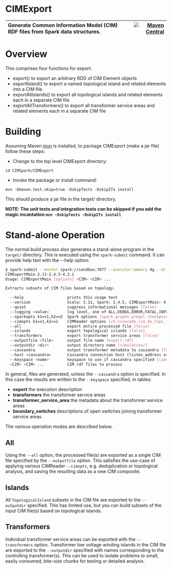 CIMExport
======

Generate Common Information Model (CIM) RDF files from Spark data structures.| [![Maven Central](https://img.shields.io/maven-central/v/ch.ninecode.cim/CIMExport.svg?label=Maven%20Central)](https://search.maven.org/search?q=g:%22ch.ninecode.cim%22%20AND%20a:%22CIMExport%22)
:---         |          ---:

# Overview

This comprises four functions for export:

- export() to export an arbitrary RDD of CIM Element objects
- exportIsland() to export a named topological island and related elements into a CIM file
- exportAllIslands() to export all topological islands and related elements each in a separate CIM file
- exportAllTransformers() to export all transformer service areas and related elements each in a separate CIM file

# Building

Assuming Maven [mvn](https://maven.apache.org/) is installed, to package CIMExport (make a jar file) follow these steps:

* Change to the top level CIMExport directory:
```
cd CIMSpark/CIMExport
```
* Invoke the package or install command:
```
mvn -Dmaven.test.skip=true -DskipTests -DskipITs install
```

This should produce a jar file in the target/ directory.

**NOTE: The unit tests and integration tests can be skipped if you add the magic incantation `mvn -DskipTests -DskipITs install`**

# Stand-alone Operation

The normal build process also generates a stand-alone program in the `target/` directory.
This is executed using the `spark-submit` command. It can provide help text with the --help option: 

``` bash
$ spark-submit --master spark://sandbox:7077 --executor-memory 4g --driver-memory 1g target/CIMExport-&lt;version&gt;-jar-with-dependencies.jar --help
CIMExportMain 2.11-2.4.5-4.2.1
Usage: CIMExportMain [options] <CIM> <CIM> ...

Extracts subsets of CIM files based on topology.

  --help                   prints this usage text
  --version                Scala: 2.11, Spark: 2.4.5, CIMExportMain: 4.2.1
  --quiet                  suppress informational messages [false]
  --logging <value>        log level, one of ALL,DEBUG,ERROR,FATAL,INFO,OFF,TRACE,WARN [OFF]
  --sparkopts k1=v1,k2=v2  Spark options [spark.graphx.pregel.checkpointInterval=8,spark.serializer=org.apache.spark.serializer.KryoSerializer,spark.ui.showConsoleProgress=false]
  --cimopts k1=v1,k2=v2    CIMReader options [ch.ninecode.cim.do_topo_islands=true]
  --all                    export entire processed file [false]
  --islands                export topological islands [false]
  --transformers           export transformer service areas [false]
  --outputfile <file>      output file name [export.rdf]
  --outputdir <dir>        output directory name [simulation/]
  --cassandra              output transformer metadata to cassandra [false]
  --host <cassandra>       Cassandra connection host (listen_address or seed in cassandra.yaml) [localhost]
  --keyspace <name>        keyspace to use if cassandra specified [cimexport]
  <CIM> <CIM> ...          CIM rdf files to process
```

In general, files are generated, unless the `--cassandra` option is specified.
In this case the results are written to the `--keyspace` specified, in tables:
- **export** the execution description
- **transformers** the transformer service areas
- **transformer_service_area** the metadata about the transformer service areas
- **boundary_switches** descriptions of open switches joining transformer service areas

The various operation modes are described below.

## All
Using the `--all` option, the processed file(s) are exported as a single CIM file specified by the `--outputfile` option.
This satisfies the use-case of applying various CIMReader `--cimopts`, e.g. deduplication or topological analysis,
and saving the resulting data as a new CIM composite.

## Islands
All `TopologicalIsland` subsets in the CIM file are exported to the `--outputdir` specified.
This has limited use, but you can build subsets of the input CIM file(s) based on topological islands.

## Transformers
Individual transformer service areas can be exported with the `--transformers` option.
Transformer low voltage winding islands in the CIM file are exported to the `--outputdir` specified
with names corresponding to the controlling transformer(s).
This can be used to isolate problems to small, easily consumed, bite-size chunks for testing or detailed analysis.


